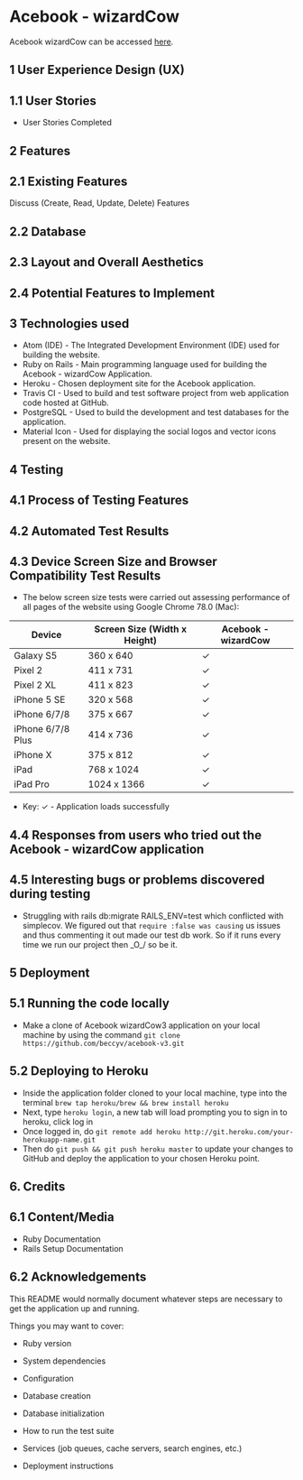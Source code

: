 # Acebook - wizardCow

Acebook wizardCow can be accessed [here].

## 1 User Experience Design (UX)
## 1.1 User Stories
  * User Stories Completed

## 2 Features
## 2.1 Existing Features
Discuss (Create, Read, Update, Delete) Features

## 2.2 Database

## 2.3 Layout and Overall Aesthetics

## 2.4 Potential Features to Implement

## 3 Technologies used
  - Atom (IDE) - The Integrated Development Environment (IDE) used for building the website.
  - Ruby on Rails - Main programming language used for building the Acebook - wizardCow Application.
  - Heroku - Chosen deployment site for the Acebook application.
  - Travis CI - Used to build and test software project from web application code hosted at GitHub.
  - PostgreSQL - Used to build the development and test databases for the application.
  - Material Icon - Used for displaying the social logos and vector icons present on the website.

## 4 Testing
## 4.1 Process of Testing Features

## 4.2 Automated Test Results

## 4.3 Device Screen Size and Browser Compatibility Test Results
  * The below screen size tests were carried out assessing performance of all pages of the website using Google Chrome 78.0 (Mac):

  Device | Screen Size (Width x Height) | Acebook - wizardCow
  ---- | ---- | ---- |
  Galaxy S5 | 360 x 640 | ✓ |
  Pixel 2 | 411 x 731 | ✓ |
  Pixel 2 XL | 411 x 823 | ✓ |  
  iPhone 5 SE | 320 x 568 | ✓ |
  iPhone 6/7/8 | 375 x 667 | ✓ |
  iPhone 6/7/8 Plus | 414 x 736 | ✓ |
  iPhone X | 375 x 812 | ✓ |
  iPad | 768 x 1024 | ✓ |
  iPad Pro | 1024 x 1366 | ✓ |

  * Key: ✓ - Application loads successfully

## 4.4 Responses from users who tried out the Acebook - wizardCow application

## 4.5 Interesting bugs or problems discovered during testing
  - Struggling with rails db:migrate RAILS_ENV=test which conflicted with simplecov. We figured out that `require :false was causing` us issues and thus commenting it out made our test db work. So if it runs every time we run our project then \_O_/ so be it.

## 5 Deployment
## 5.1 Running the code locally
  - Make a clone of Acebook wizardCow3 application on your local machine by using the
    command `git clone https://github.com/beccyv/acebook-v3.git`
## 5.2 Deploying to Heroku
  - Inside the application folder cloned to your local machine, type into the terminal `brew tap heroku/brew && brew install heroku`
  - Next, type `heroku login`, a new tab will load prompting you to sign in to heroku, click log in
  - Once logged in, do `git remote add heroku http://git.heroku.com/your-herokuapp-name.git`
  - Then do `git push && git push heroku master` to update your changes to GitHub and deploy the
    application to your chosen Heroku point.

## 6. Credits
## 6.1 Content/Media
  - Ruby Documentation
  - Rails Setup Documentation
## 6.2 Acknowledgements


This README would normally document whatever steps are necessary to get the
application up and running.

Things you may want to cover:

* Ruby version

* System dependencies

* Configuration

* Database creation

* Database initialization

* How to run the test suite

* Services (job queues, cache servers, search engines, etc.)

* Deployment instructions


[//]: # (Below are the reference links used in the body of the README file)
[here]: <https://acebook-wizardcow3.herokuapp.com/>
